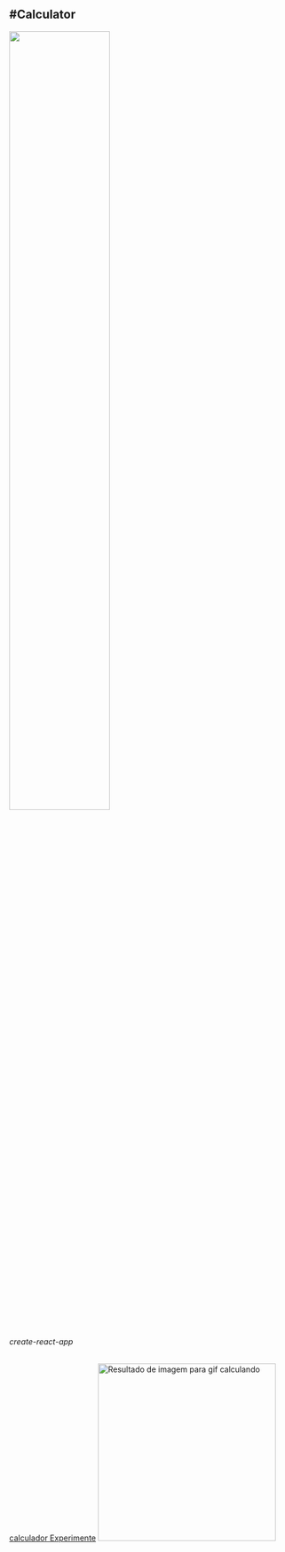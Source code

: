  #Calculator
---
<img src="Logotype primary.png" width="60%" height="60%" />

*create-react-app*


[calculador Experimente]( https://ahfarmer.github.io/calculator/)
<img class="irc_mi" src="http://2.bp.blogspot.com/_uN0lIl4dswA/SxrLLJQF_cI/AAAAAAAAABw/tWkDSLqZnek/s320/pagerank.gif" onload="typeof google==='object'&amp;&amp;google.aft&amp;&amp;google.aft(this)" width="320" height="320" style="margin-top: 17px;" alt="Resultado de imagem para gif calculando">


